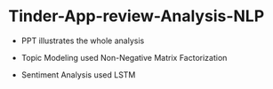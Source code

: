 # Tinder-App-review-Analysis-NLP

- PPT illustrates the whole analysis

- Topic Modeling used Non-Negative Matrix Factorization

- Sentiment Analysis used LSTM
